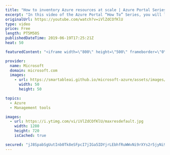 ```yaml
---
title: "How to inventory Azure resources at scale | Azure Portal Series"
excerpt: "In this video of the Azure Portal “How To” Series, you will learn how to use Azure Resource Graph explorer to inventory your Azure resources in the Azure portal.   Download the dashboard Adam used in this video here: https://aka.ms/AzurePortal-how-to/dashboard  Try out these features in the Azure portal:"
originalUrl: https://youtube.com/watch?v=iVlZdCOfKlU
type: video
price: Free
length: PT5M50S
publishedDateTime: 2019-06-19T17:25:21Z
heat: 50

featuredContent: "<iframe width=\"800\" height=\"500\" frameborder=\"0\" src=\"https://www.youtube.com/embed/iVlZdCOfKlU\" allow=\"accelerometer; autoplay; encrypted-media; gyroscope; picture-in-picture\" allowfullscreen></iframe>"

provider:
  name: Microsoft
  domain: microsoft.com
  images:
    - url: https://smartableai.github.io/microsoft-azure/assets/images/organizations/microsoft.com-50x50.jpg
      width: 50
      height: 50

topics:
  - Azure
  - Management tools

images:
  - url: https://i.ytimg.com/vi/iVlZdCOfKlU/maxresdefault.jpg
    width: 1280
    height: 720
    isCached: true

secured: "jJ8SpabSgUutInb0Tk8eSFpcI7jIGa5IDYjrLEbhfRuWWvNi9rXYs2r5jyNi9OaQ78NHaUK+9p02bUCXFhXeqV9qzI4enGlSkv8nfQXy14WZ0avSDwoQrHA6frJb+rNPgrxTBt3Jb6BIJrcxgPy2y05KQfB+GEkUKYPSYRA+A/3SUjg29vauakNW8g8cOneUcmxYdUacDayl9BBeDCq77EN0wcTjD8SwqKDiwOtKKIN/Do6XajAFo/Od5SmhtzbS/VySN1vPjf1ROqVyKsDEhWaY989642b9MzqyF6eVZ1zOfJlMuSzlWMqc0KwCKUYmU6ZXCVL+mOH7ayU3FOHnjaONcwYfcHFVaXKX4JsF2HE0QOOzYCncXrXSFDjlpTMXbrbX62pJDxU1jsozRBaPyEhGSC/7PRrMpgjeBg3rCBA=;8b2dBSin9vwmjlTSrg7Uhg=="
---
```


